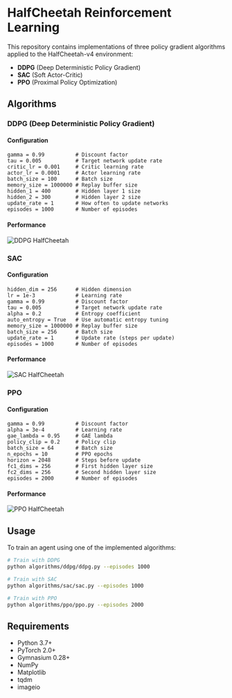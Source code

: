 # HalfCheetah Reinforcement Learning

This repository contains implementations of three policy gradient algorithms applied to the HalfCheetah-v4 environment:

- **DDPG** (Deep Deterministic Policy Gradient)
- **SAC** (Soft Actor-Critic)
- **PPO** (Proximal Policy Optimization)



## Algorithms

### DDPG (Deep Deterministic Policy Gradient)


#### Configuration
```
gamma = 0.99          # Discount factor
tau = 0.005           # Target network update rate
critic_lr = 0.001     # Critic learning rate
actor_lr = 0.0001     # Actor learning rate
batch_size = 100      # Batch size
memory_size = 1000000 # Replay buffer size
hidden_1 = 400        # Hidden layer 1 size
hidden_2 = 300        # Hidden layer 2 size
update_rate = 1       # How often to update networks
episodes = 1000       # Number of episodes
```

#### Performance
![DDPG HalfCheetah](results/ddpg/videos/episode_1000.gif)

### SAC 


#### Configuration
```
hidden_dim = 256      # Hidden dimension
lr = 1e-3             # Learning rate
gamma = 0.99          # Discount factor
tau = 0.005           # Target network update rate
alpha = 0.2           # Entropy coefficient
auto_entropy = True   # Use automatic entropy tuning
memory_size = 1000000 # Replay buffer size
batch_size = 256      # Batch size
update_rate = 1       # Update rate (steps per update)
episodes = 1000       # Number of episodes
```

#### Performance
![SAC HalfCheetah](results/sac/videos/episode_1000.gif)

### PPO


#### Configuration
```
gamma = 0.99          # Discount factor
alpha = 3e-4          # Learning rate
gae_lambda = 0.95     # GAE lambda
policy_clip = 0.2     # Policy clip
batch_size = 64       # Batch size
n_epochs = 10         # PPO epochs
horizon = 2048        # Steps before update
fc1_dims = 256        # First hidden layer size
fc2_dims = 256        # Second hidden layer size
episodes = 2000       # Number of episodes
```

#### Performance
![PPO HalfCheetah](results/ppo/videos/episode_2000.gif)

## Usage

To train an agent using one of the implemented algorithms:

```bash
# Train with DDPG
python algorithms/ddpg/ddpg.py --episodes 1000

# Train with SAC
python algorithms/sac/sac.py --episodes 1000 

# Train with PPO
python algorithms/ppo/ppo.py --episodes 2000
```


## Requirements

- Python 3.7+
- PyTorch 2.0+
- Gymnasium 0.28+
- NumPy
- Matplotlib
- tqdm
- imageio
